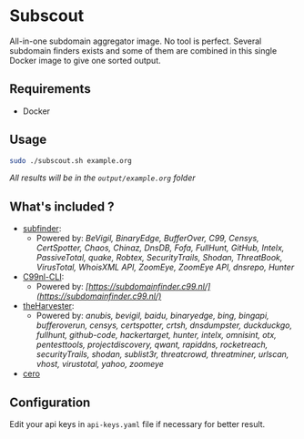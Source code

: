 # Subscout

All-in-one subdomain aggregator image.
No tool is perfect. Several subdomain finders exists and some of them are combined in this single Docker image to give one sorted output.

## Requirements

- Docker

## Usage

```bash
sudo ./subscout.sh example.org
```

*All results will be in the `output/example.org` folder*

## What's included ?

- [subfinder](https://github.com/projectdiscovery/subfinder): 
  - Powered by: *BeVigil, BinaryEdge, BufferOver, C99, Censys, CertSpotter, Chaos, Chinaz, DnsDB, Fofa, FullHunt, GitHub, Intelx, PassiveTotal, quake, Robtex, SecurityTrails, Shodan, ThreatBook, VirusTotal, WhoisXML API, ZoomEye, ZoomEye API, dnsrepo, Hunter*
- [C99nl-CLI](https://github.com/Baud-Hacker/C99nl-CLI):
  - Powered by: *[https://subdomainfinder.c99.nl/](https://subdomainfinder.c99.nl/)*
- [theHarvester](https://github.com/laramies/theHarvester):
  - Powered by: *anubis, bevigil, baidu, binaryedge, bing, bingapi, bufferoverun, censys, certspotter, crtsh, dnsdumpster, duckduckgo, fullhunt, github-code, hackertarget, hunter, intelx, omnisint, otx, pentesttools, projectdiscovery, qwant, rapiddns, rocketreach, securityTrails, shodan, sublist3r, threatcrowd, threatminer, urlscan, vhost, virustotal, yahoo, zoomeye*
- [cero](https://github.com/glebarez/cero)

## Configuration

Edit your api keys in `api-keys.yaml` file if necessary for better result.
